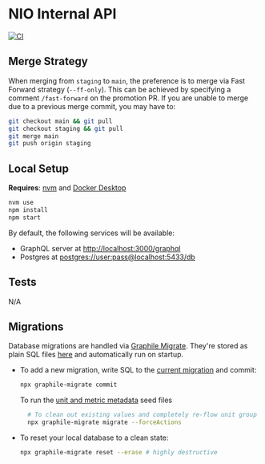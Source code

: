# NIO Internal API

[![CI](https://github.com/ndustrialio/nio-internal-api/workflows/CI/badge.svg)](https://github.com/ndustrialio/nio-internal-api/actions?query=workflow%3ACI)


## Merge Strategy

When merging from `staging` to `main`, the preference is to merge via Fast
Forward strategy (`--ff-only`). This can be achieved by specifying a comment
`/fast-forward` on the promotion PR. If you are unable to merge due to a
previous merge commit, you may have to:

```bash
git checkout main && git pull
git checkout staging && git pull
git merge main
git push origin staging
```

## Local Setup

**Requires**: [nvm](https://github.com/nvm-sh/nvm#readme) and
[Docker Desktop](https://www.docker.com/products/docker-desktop)

```sh
nvm use
npm install
npm start
```

By default, the following services will be available:

- GraphQL server at <http://localhost:3000/graphql>
- Postgres at <postgres://user:pass@localhost:5433/db>

## Tests

N/A

## Migrations

Database migrations are handled via
[Graphile Migrate](https://github.com/graphile/migrate). They're stored as plain
SQL files [here](src/db/migrations/committed/) and automatically run on startup.

- To add a new migration, write SQL to the
  [current migration](src/db/migrations/current.sql) and commit:

  ```sh
  npx graphile-migrate commit
  ```

  To run the
  [unit and metric metadata](src/db/migrations/hooks/untsAndMetricMetadata.sql)
  seed files

  ```sh
    # To clean out existing values and completely re-flow unit group dimensions and metadata, uncomment this env vars
    npx graphile-migrate migrate --forceActions
  ```

- To reset your local database to a clean state:

  ```sh
  npx graphile-migrate reset --erase # highly destructive
  ```

